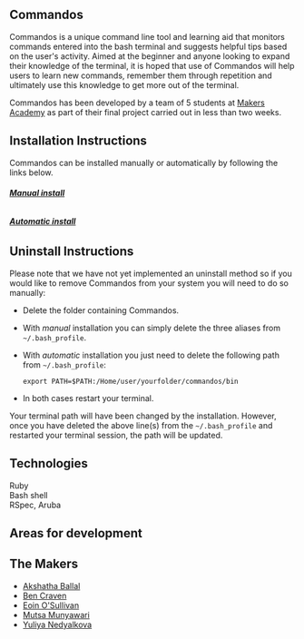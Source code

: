 Commandos
---

Commandos is a unique command line tool and learning aid that monitors commands entered into the bash terminal and suggests helpful tips based on the user's activity. Aimed at the beginner and anyone looking to expand their knowledge of the terminal, it is hoped that use of Commandos will help users to learn new commands, remember them through repetition and ultimately use this knowledge to get more out of the terminal.

Commandos has been developed by a team of 5 students  at [Makers Academy](http://www.makersacademy.com/) as part of their final project carried out in less than two weeks.


Installation Instructions
---

Commandos can be installed manually or automatically by following the links below. 


###### [**_Manual install_**](https://github.com/BDCraven/commandos/tree/master/doc/manu_install.md)

###### [**_Automatic install_**](https://github.com/BDCraven/commandos/tree/master/doc/auto_install.md)    

Uninstall Instructions
---

Please note that we have not yet implemented an uninstall method so if you would like to remove Commandos from your system you will need to do so manually:

* Delete the folder containing Commandos.

* With *manual* installation you can simply delete the three aliases from `~/.bash_profile`.

* With *automatic* installation you just need to delete the following path from `~/.bash_profile`:


  ```
  export PATH=$PATH:/Home/user/yourfolder/commandos/bin
  ```

* In both cases restart your terminal.


Your terminal path will have been changed by the installation. However, once you have deleted the above line(s) from the `~/.bash_profile` and restarted your terminal session, the path will be updated.

Technologies
---

Ruby  
Bash shell  
RSpec, Aruba


Areas for development
---

The Makers
---

* [Akshatha Ballal](https://github.com/aballal)
* [Ben Craven](https://github.com/BDCraven)
* [Eoin O'Sullivan](https://github.com/EOSullivanBerlin)
* [Mutsa Munyawari](https://github.com/memunyawiri)
* [Yuliya Nedyalkova](https://github.com/meta-morpho-sys)
